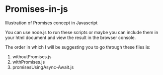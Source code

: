 # Promises-in-js
Illustration of Promises concept in Javascript

You can use node.js to run these scripts or maybe you can include them in your html document and view the result in the browser console.

The order in which I will be suggesting you to go through these files is:
1. withoutPromises.js
2. withPromises.js
3. promisesUsingAsync-Await.js
